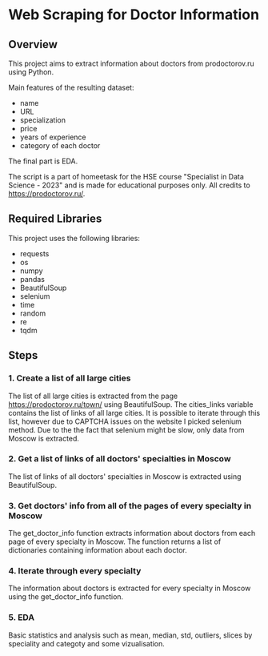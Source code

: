 # Web Scraping for Doctor Information
## Overview
This project aims to extract information about doctors from prodoctorov.ru using Python.

Main features of the resulting dataset: 
* name
* URL
* specialization
* price
* years of experience
* category of each doctor

The final part is EDA.

The script is a part of homeetask for the HSE course "Specialist in Data Science - 2023" and is made for educational purposes only. All credits to https://prodoctorov.ru/. 

## Required Libraries
This project uses the following libraries:

* requests
* os
* numpy
* pandas
* BeautifulSoup
* selenium
* time
* random
* re
* tqdm

## Steps
### 1. Create a list of all large cities
The list of all large cities is extracted from the page https://prodoctorov.ru/town/ using BeautifulSoup.
The cities_links variable contains the list of links of all large cities. 
It is possible to iterate through this list, however due to CAPTCHA issues on the website I picked selenium method. 
Due to the the fact that selenium might be slow, only data from Moscow is extracted.
### 2. Get a list of links of all doctors' specialties in Moscow
The list of links of all doctors' specialties in Moscow is extracted using BeautifulSoup.
### 3. Get doctors' info from all of the pages of every specialty in Moscow
The get_doctor_info function extracts information about doctors from each page of every specialty in Moscow.
The function returns a list of dictionaries containing information about each doctor.
### 4. Iterate through every specialty
The information about doctors is extracted for every specialty in Moscow using the get_doctor_info function.
### 5. EDA
Basic statistics and analysis such as mean, median, std, outliers, slices by speciality and categoty and some vizualisation. 

